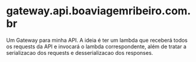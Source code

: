 # gateway.api.boaviagemribeiro.com.br

Um Gateway para minha API. A ideia é ter um lambda que receberá todos os requests da API e invocará o lambda correspondente, além de tratar a serializacao dos requests e desserializacao dos responses. 
